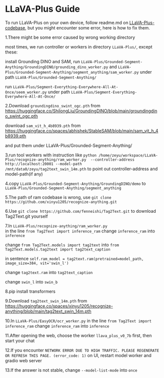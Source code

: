 # LLaVA-Plus Guide

To run LLaVA-Plus on your own device, follow readme.md on [LLaVA-Plus-codebase](https://github.com/LLaVA-VL/LLaVA-Plus-Codebase), but you might encounter some error, here is how to fix them.

1.There might be some error caused by wrong working directory

most times, we run controller or workers in directory `LLaVA-Plus/`, except these:

install Grounding DINO and SAM, 
run `LLaVA-Plus/Grounded-Segment-Anything/GroundingDINO/grounding_dino_worker.py` 
and `LLaVA-Plus/Grounded-Segment-Anything/segment_anything/sam_worker.py`
under path `LLaVA-Plus/Grounded-Segment-Anything/`

run `LLaVA-Plus/Segment-Everything-Everywhere-All-At-Once/seem_worker.py`
under path `LLaVA-Plus/Segment-Everything-Everywhere-All-At-Once/`

2.Download `groundingdino_swint_ogc.pth` from https://huggingface.co/ShilongLiu/GroundingDINO/blob/main/groundingdino_swint_ogc.pth 

download `sam_vit_h_4b8939.pth` from https://huggingface.co/spaces/abhishek/StableSAM/blob/main/sam_vit_h_4b8939.pth

and put them under LLaVA-Plus/Grounded-Segment-Anything/

3.run tool workers with instruction like
`python /home/zeyu/workspace/LLaVA-Plus/recognize-anything/ram_worker.py  --controller-address http://localhost:20001 --model-path  /mnt/data0/zeyu/tag2text_swin_14m.pth`
to point out controller-address and model-path(if any)

4.copy `LLaVA-Plus/Grounded-Segment-Anything/GroundingDINO/demo` to `LLaVA-Plus/Grounded-Segment-Anything/segment_anything`

5.The path of ram codebase is wrong, use 
`git clone https://github.com/xinyu1205/recognize-anything.git`

6.Use `git clone https://github.com/fenneishi/Tag2Text.git` to download Tag2Text.git yourself

7.In `LLaVA-Plus/recognize-anything/ram_worker.py`  
in the line
`from Tag2Text import inference_ram`
change `inference_ram` into `inference`

change `from Tag2Text.models import tag2text` into `from Tag2Text.models.tag2text import tag2text_caption`

in sentence `self.ram_model = tag2text.ram(pretrained=model_path,
                                        image_size=384,
                                        vit='swin_l')`

change `tag2text.ram` into `tag2text_caption`  

change `swin_l` into `swin_b`

8.pip install transformers

9.Download `tag2text_swin_14m.pth` from https://huggingface.co/spaces/xinyu1205/recognize-anything/blob/main/tag2text_swin_14m.pth

10.In `LLaVA-Plus/EasyOCR/ocr_worker.py`
in the line `from Tag2Text import inference_ram` change `inference_ram` into `inference`

11.After opening the web, choose the worker `llava_plus_v0_7b` first, then start your chat

12.If you encounter `NETWORK ERROR DUE TO HIGH TRAFFIC. PLEASE REGENERATE OR REFRESH THIS PAGE. (error_code: 1)` on UI, restart model worker and gradio web server

13.If the answer is not stable, change `--model-list-mode` into `once`

